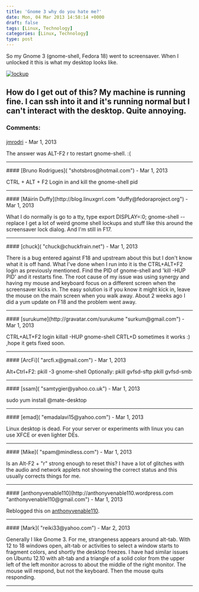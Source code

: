 ```yaml
---
title: 'Gnome 3 why do you hate me?'
date: Mon, 04 Mar 2013 14:58:14 +0000
draft: false
tags: [Linux, Technology]
categories: [Linux, Technology]
type: post
---
```


So my Gnome 3 (gnome-shell, Fedora 18) went to screensaver. When I unlocked it this is what my desktop looks like.

[![lockup](http://zeusville.files.wordpress.com/2013/03/lockup.png?w=549)](http://zeusville.files.wordpress.com/2013/03/lockup.png)

How do I get out of this? My machine is running fine. I can ssh into it and it's running normal but I can't interact with the desktop. Quite annoying.
---
### Comments:
#### 
[jmrodri](http://zeusville.wordpress.com/ "jmrodri@gmail.com") - <time datetime="2013-03-04 11:02:08">Mar 1, 2013</time>

The answer was ALT-F2 r to restart gnome-shell. :(
<hr />
#### 
[Bruno Rodrigues]( "shotsbros@hotmail.com") - <time datetime="2013-03-04 11:22:28">Mar 1, 2013</time>

CTRL + ALT + F2 Login in and kill the gnome-shell pid
<hr />
#### 
[Máirín Duffy](http://blog.linuxgrrl.com "duffy@fedoraproject.org") - <time datetime="2013-03-04 11:41:30">Mar 1, 2013</time>

What I do normally is go to a tty, type export DISPLAY=:0; gnome-shell --replace I get a lot of weird gnome shell lockups and stuff like this around the screensaver lock dialog. And I'm still in F17.
<hr />
#### 
[chuck]( "chuck@chuckfrain.net") - <time datetime="2013-03-04 11:50:51">Mar 1, 2013</time>

There is a bug entered against F18 and upstream about this but I don't know what it is off hand. What I've done when I run into it is the CTRL+ALT+F2 login as previously mentioned. Find the PID of gnome-shell and 'kill -HUP PID' and it restarts fine. The root cause of my issue was using synergy and having my mouse and keyboard focus on a different screen when the screensaver kicks in. The easy solution is if you know it might kick in, leave the mouse on the main screen when you walk away. About 2 weeks ago I did a yum update on F18 and the problem went away.
<hr />
#### 
[surukume](http://gravatar.com/surukume "surkum@gmail.com") - <time datetime="2013-03-04 12:18:43">Mar 1, 2013</time>

CTRL+ALT+F2 login killall -HUP gnome-shell CRTL+D sometimes it works :) ,hope it gets fixed soon.
<hr />
#### 
[ArcFi]( "arcfi.x@gmail.com") - <time datetime="2013-03-04 12:22:25">Mar 1, 2013</time>

Alt+Ctrl+F2: pkill -3 gnome-shell Optionally: pkill gvfsd-sftp pkill gvfsd-smb
<hr />
#### 
[ssam]( "samtygier@yahoo.co.uk") - <time datetime="2013-03-04 12:45:23">Mar 1, 2013</time>

sudo yum install @mate-desktop
<hr />
#### 
[emad]( "emadalavi15@yahoo.com") - <time datetime="2013-03-04 12:47:07">Mar 1, 2013</time>

Linux desktop is dead. For your server or experiments with linux you can use XFCE or even lighter DEs.
<hr />
#### 
[Mike]( "spam@mindless.com") - <time datetime="2013-03-04 14:12:06">Mar 1, 2013</time>

Is an Alt-F2 + "r" strong enough to reset this? I have a lot of glitches with the audio and network applets not showing the correct status and this usually corrects things for me.
<hr />
#### 
[anthonyvenable110](http://anthonyvenable110.wordpress.com "anthonyvenable110@gmail.com") - <time datetime="2013-03-04 19:56:04">Mar 1, 2013</time>

Reblogged this on [anthonyvenable110](http://anthonyvenable110.wordpress.com/2013/03/04/gnome-3-why-do-you-hate-me/).
<hr />
#### 
[Mark]( "reiki33@yahoo.com") - <time datetime="2013-03-05 01:04:57">Mar 2, 2013</time>

Generally I like Gnome 3. For me, strangeness appears around alt-tab. With 12 to 18 windows open, alt-tab or activities to select a window starts to fragment colors, and shortly the desktop freezes. I have had similar issues on Ubuntu 12.10 with alt-tab and a triangle of a solid color from the upper left of the left monitor across to about the middle of the right monitor. The mouse will respond, but not the keyboard. Then the mouse quits responding.
<hr />
